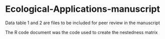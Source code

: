 # Ecological-Applications-manuscript


Data table 1 and 2 are files to be included for peer review in the manuscript 

The R code document was the code used to create the nestedness matrix
